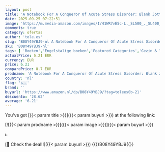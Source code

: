 ```yaml
---
layout: post
title: 'A Notebook For A Conqueror Of Acute Stress Disorder: Blank Jotter For Musings On Aromatherapy Relievers Compassion Stress Support Touchpoints ... Music Neutrogena Himalaya Response Tabs'
date: 2025-09-25 07:22:51
image: 'https://m.media-amazon.com/images/I/41WR7vE5c-L._SL500_._SL400_.jpg'
comments: true
category: ofertas
author: 'tole.es'
slug: 'B08Y49YBJ9-nl A Notebook For A Conqueror Of Acute Stress Disorder: Blank...'
sku: 'B08Y49YBJ9-nl'
tags: [ 'Boeken','Engelstalige boeken','Featured Categories','Gezin & lifestyle','Zelfhulp','Zelfhulp voor angsten & fobieën','🇳🇱', ]
actualPrice: 6.21 EUR
currency: EUR
price: 6.21
comparePrice: 8.7 EUR
prodname: 'A Notebook For A Conqueror Of Acute Stress Disorder: Blank Jotter For Musings On Aromatherapy Relievers Compassion Stress Support Touchpoints ... Music Neutrogena Himalaya Response Tabs'
country: 'nl'
flag: '🇳🇱'
brand: ''
buyurl: 'https://www.amazon.nl/dp/B08Y49YBJ9/?tag=tolees0b-21'
descuento: '28.62'
average: '6.21'
---
```


You've got [{{< param title >}}]({{< param buyurl >}}) at the following link:

[![{{< param prodname >}}]({{< param image >}})]({{< param buyurl >}})

ℹ️:


[🛒 Check the deal!!]({{< param buyurl >}})
{{<world>}}B08Y49YBJ9{{</world>}}
